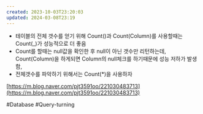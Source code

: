 ```yaml
---
created: 2023-10-03T23:20:03
updated: 2024-03-08T23:19
---
```

- 테이블의 전체 갯수를 얻기 위해 Count()과 Count(Column)를 사용할때는 Count(_)가 성능적으로 더 좋음  
- Count를 할때는 null값을 확인한 후 null이 아닌 갯수만 리턴하는데, Count(Column)을 하게되면 Column의 null체크를 하기때문에 성능 저하가 발생함,  
- 전체갯수를 파악하기 위해서는 Count(*)을 사용하자

[https://m.blog.naver.com/pjt3591oo/221030483713](https://m.blog.naver.com/pjt3591oo/221030483713)

#Database 
#Query-turning 
